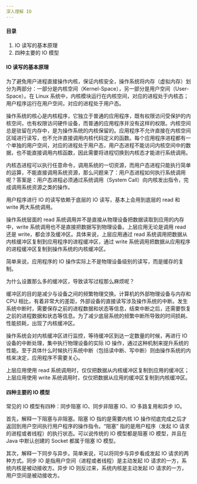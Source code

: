 ```yaml
---
深入理解 IO
---
```


#### 目录

1. IO 读写的基本原理
2. 四种主要的 IO 模型

#### IO 读写的基本原理

为了避免用户进程直接操作内核，保证内核安全，操作系统将内存（虚拟内存）划分为两部分：一部分是内核空间（Kernel-Space），另一部分是用户空间（User-Space）。在 Linux 系统中，内核模块运行在内核空间，对应的进程处于内核态；用户程序运行在用户空间，对应的进程处于用户态。

操作系统的核心是内核程序，它独立于普通的应用程序，既有权限访问受保护的内核空间，也有权限访问硬件设备，而普通的应用程序并没有这样的权限。内核空间总是驻留在内存中，是为操作系统的内核保留的。应用程序不允许直接在内核空间区域进行读写，也不允许直接调用内核代码定义的函数。每个应用程序进程都有一个单独的用户空间，对应的进程处于用户态，用户态进程不能访问内核空间中的数据，也不能直接调用内核函数，因此需要将进程切换到内核态才能进行系统调用。

内核态进程可以执行任意命令，调用系统的一切资源，而用户态进程只能执行简单的运算，不能直接调用系统资源，那么问题来了：用户态进程如何执行系统调用呢？答案是：用户态进程必须通过系统调用（System Call）向内核发出指令，完成调用系统资源之类的操作。

用户程序进行 IO 的读写依赖于底层的 IO 读写，基本上会用到底层的 read 和 write 两大系统调用。

操作系统层面的 read 系统调用并不是直接从物理设备把数据读取到应用的内存中，write 系统调用也不是直接把数据写到物理设备。上层应用无论是调用 read 还是 write，都会涉及缓冲区。具体来说，上层应用通过 read 系统调用把数据从内核缓冲区复制到应用程序的进程缓冲区，通过 write 系统调用把数据从应用程序的进程缓冲区复制到操作系统的内核缓冲区。

简单来说，应用程序的 IO 操作实际上不是物理设备级别的读写，而是缓存的复制。

为什么设置那么多的缓冲区，导致读写过程那么麻烦呢？

缓冲区的目的是减少与设备之间的频繁物理交换。计算机的外部物理设备与内存和 CPU 相比，有着非常大的差距，外部设备的直接读写涉及操作系统的中断。发生系统中断时，需要保存之前的进程数据和状态等信息，结束中断之后，还需要恢复之前的进程数据和状态等信息。为了减少底层系统的频繁中断所导致的时间损耗、性能损耗，出现了内核缓冲区。

操作系统会对内核缓冲区进行监控，等待缓冲区到达一定数量的时候，再进行 IO 设备的中断处理，集中执行物理设备的实际 IO 操作，通过这种机制来提升系统的性能。至于具体什么时候执行系统中断（包括读中断、写中断）则由操作系统的内核来决定，应用程序不需要关心。

上层应用使用 read 系统调用时，仅仅把数据从内核缓冲区复制到应用的缓冲区；上层应用使用 write 系统调用时，仅仅把数据从应用的缓冲区复制到内核缓冲区。

#### 四种主要的 IO 模型

常见的 IO 模型有四种：同步阻塞 IO、同步非阻塞 IO、IO 多路复用和异步 IO。

首先，解释一下阻塞与非阻塞。阻塞 IO 指的是需要内核 IO 操作彻底完成之后才返回到用户空间执行用户程序的操作指令。“阻塞” 指的是用户程序（发起 IO 请求的进程或者线程）的执行状态。可以说传统的 IO 模型都是阻塞 IO 模型，并且在 Java 中默认创建的 Socket 都属于阻塞  IO 模型。

其次，解释一下同步与异步。简单来说，可以将同步与异步看成发起 IO 请求的两种方式。同步 IO 是指用户空间（进程或者线程）是主动发起 IO 请求的一方，系统内核是被动接收方。异步 IO 则反过来，系统内核是主动发起 IO 请求的一方，用户空间是被动接收方。